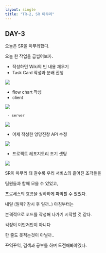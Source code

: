 ```yaml
---
layout: single
title: "TR-2, SR 마무리"
---
```


## DAY-3

오늘은 SR을 마무리했다.

오늘 한 작업을 곱씹어보자.

- 작성하던 Wiki의 빈 내용 채우기
- Task Card 작성과 분배 진행

![](https://images.velog.io/images/skagns211/post/b855fedf-438f-4cd8-a8db-4fd504a9b763/%E1%84%89%E1%85%B3%E1%84%8F%E1%85%B3%E1%84%85%E1%85%B5%E1%86%AB%E1%84%89%E1%85%A3%E1%86%BA_2021-11-12_02.33.41.png)

- flow chart 작성
- client

![](https://images.velog.io/images/skagns211/post/60502d2d-234b-41b1-88ba-283aeda756d5/%E1%84%89%E1%85%B3%E1%84%8F%E1%85%B3%E1%84%85%E1%85%B5%E1%86%AB%E1%84%89%E1%85%A3%E1%86%BA_2021-11-12_02.35.07.png)

     - server

![](https://images.velog.io/images/skagns211/post/5efda386-7e3f-410e-92aa-f22700f2d885/%E1%84%89%E1%85%B3%E1%84%8F%E1%85%B3%E1%84%85%E1%85%B5%E1%86%AB%E1%84%89%E1%85%A3%E1%86%BA_2021-11-12_02.35.57.png)

- 어제 작성한 엉망진창 API 수정

![](https://images.velog.io/images/skagns211/post/51e7feba-095a-4dac-903d-b5c92e6df361/%E1%84%89%E1%85%B3%E1%84%8F%E1%85%B3%E1%84%85%E1%85%B5%E1%86%AB%E1%84%89%E1%85%A3%E1%86%BA_2021-11-12_02.36.41.png)

- 프로젝트 레포지토리 초기 셋팅

![](https://images.velog.io/images/skagns211/post/7f4ac0a7-13a4-4e2e-bf19-48a898921b34/%E1%84%89%E1%85%B3%E1%84%8F%E1%85%B3%E1%84%85%E1%85%B5%E1%86%AB%E1%84%89%E1%85%A3%E1%86%BA_2021-11-12_02.37.02.png)

SR이 마무리 돼 갈수록 우리 서비스의 흩어진 조각들을

팀원들과 함께 모을 수 있었고,

프로세스의 흐름을 정확하게 파악할 수 있었다.

내일 (일까? 잠시 후 일까..) 아침부터는

본격적으로 코드를 작성해 나가기 시작할 것 같다.

걱정이 이만저만이 아니다

한 줄도 못적는것이 아닐까..

꾸역꾸역, 검색과 공부를 하며 도전해봐야겠다.
